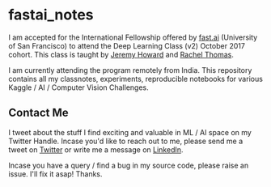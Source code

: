 # fastai_notes

I am accepted for the International Fellowship offered by [fast.ai](http://www.fast.ai/) (University of San Francisco) to attend the Deep Learning Class (v2) October 2017 cohort. This class is taught by [Jeremy Howard](https://twitter.com/jeremyphoward) and [Rachel Thomas](https://twitter.com/math_rachel).

I am currently attending the program remotely from India. This repository contains all my classnotes, experiments, reproducible notebooks for various Kaggle / AI / Computer Vision Challenges.

## Contact Me

I tweet about the stuff I find exciting and valuable in ML / AI space on my Twitter Handle. Incase you'd like to reach out to me, please send me a tweet on  [Twitter](https://twitter.com/phanisrikanth33) or write me a message on [LinkedIn](https://in.linkedin.com/in/phanisrikanth).

Incase you have a query / find a bug in my source code, please raise an issue. I'll fix it asap! Thanks.
